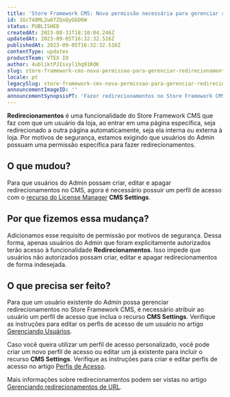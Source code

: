 ```yaml
---
title: 'Store Framework CMS: Nova permissão necessária para gerenciar redirecionamentos'
id: 1GcT48ML2w6TZQxQyGbD6W
status: PUBLISHED
createdAt: 2023-08-31T18:10:04.246Z
updatedAt: 2023-09-05T16:32:32.516Z
publishedAt: 2023-09-05T16:32:32.516Z
contentType: updates
productTeam: VTEX IO
author: 4ubliktPJIsvyl1hq91RdK
slug: store-framework-cms-nova-permissao-para-gerenciar-redirecionamentos
locale: pt
legacySlug: store-framework-cms-nova-permissao-para-gerenciar-redirecionamentos
announcementImageID: ''
announcementSynopsisPT: 'Fazer redirecionamentos no Store Framework CMS exige acesso ao recurso “CMS Settings”.'
---
```


**Redirecionamentos** é uma funcionalidade do Store Framework CMS que faz com que um usuário da loja, ao entrar em uma página específica, seja redirecionado a outra página automaticamente, seja ela interna ou externa à loja. Por motivos de segurança, estamos exigindo que usuários do Admin possuam uma permissão específica para fazer redirecionamentos.

## O que mudou?

Para que usuários do Admin possam criar, editar e apagar redirecionamentos no CMS, agora é necessário possuir um perfil de acesso com o [recurso do License Manager](https://help.vtex.com/pt/tutorial/recursos-do-license-manager--3q6ztrC8YynQf6rdc6euk3) **CMS Settings**.

## Por que fizemos essa mudança?

Adicionamos esse requisito de permissão por motivos de segurança. Dessa forma, apenas usuários do Admin que foram explicitamente autorizados terão acesso à funcionalidade **Redirecionamentos**. Isso impede que usuários não autorizados possam criar, editar e apagar redirecionamentos de forma indesejada.

## O que precisa ser feito?

Para que um usuário existente do Admin possa gerenciar redirecionamentos no Store Framework CMS, é necessário atribuir ao usuário um perfil de acesso que inclua o recurso **CMS Settings**. Verifique as instruções para editar os perfis de acesso de um usuário no artigo [Gerenciando Usuários](https://help.vtex.com/pt/tutorial/gerenciando-usuarios--tutorials_512#editar-usuarios).

Caso você queira utilizar um perfil de acesso personalizado, você pode criar um novo perfil de acesso ou editar um já existente para incluir o recurso **CMS Settings**. Verifique as instruções para criar e editar perfis de acesso no artigo [Perfis de Acesso](https://help.vtex.com/pt/tutorial/perfis-de-acesso--7HKK5Uau2H6wxE1rH5oRbc#criando-um-perfil-de-acesso).

Mais informações sobre redirecionamentos podem ser vistas no artigo [Gerenciando redirecionamentos de URL](https://help.vtex.com/pt/tutorial/gerenciando-redirecionamentos-de-url--3UJuFrU8imSVWg134mkvJV).
